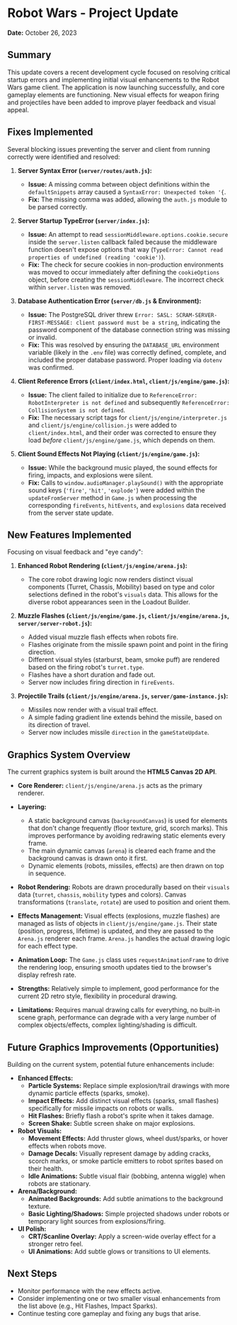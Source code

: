 # Robot Wars - Project Update

**Date:** October 26, 2023

## Summary

This update covers a recent development cycle focused on resolving critical startup errors and implementing initial visual enhancements to the Robot Wars game client. The application is now launching successfully, and core gameplay elements are functioning. New visual effects for weapon firing and projectiles have been added to improve player feedback and visual appeal.

## Fixes Implemented

Several blocking issues preventing the server and client from running correctly were identified and resolved:

1.  **Server Syntax Error (`server/routes/auth.js`):**
    *   **Issue:** A missing comma between object definitions within the `defaultSnippets` array caused a `SyntaxError: Unexpected token '{`.
    *   **Fix:** The missing comma was added, allowing the `auth.js` module to be parsed correctly.

2.  **Server Startup TypeError (`server/index.js`):**
    *   **Issue:** An attempt to read `sessionMiddleware.options.cookie.secure` inside the `server.listen` callback failed because the middleware function doesn't expose options that way (`TypeError: Cannot read properties of undefined (reading 'cookie')`).
    *   **Fix:** The check for secure cookies in non-production environments was moved to occur immediately after defining the `cookieOptions` object, before creating the `sessionMiddleware`. The incorrect check within `server.listen` was removed.

3.  **Database Authentication Error (`server/db.js` & Environment):**
    *   **Issue:** The PostgreSQL driver threw `Error: SASL: SCRAM-SERVER-FIRST-MESSAGE: client password must be a string`, indicating the password component of the database connection string was missing or invalid.
    *   **Fix:** This was resolved by ensuring the `DATABASE_URL` environment variable (likely in the `.env` file) was correctly defined, complete, and included the proper database password. Proper loading via `dotenv` was confirmed.

4.  **Client Reference Errors (`client/index.html`, `client/js/engine/game.js`):**
    *   **Issue:** The client failed to initialize due to `ReferenceError: RobotInterpreter is not defined` and subsequently `ReferenceError: CollisionSystem is not defined`.
    *   **Fix:** The necessary script tags for `client/js/engine/interpreter.js` and `client/js/engine/collision.js` were added to `client/index.html`, and their order was corrected to ensure they load *before* `client/js/engine/game.js`, which depends on them.

5.  **Client Sound Effects Not Playing (`client/js/engine/game.js`):**
    *   **Issue:** While the background music played, the sound effects for firing, impacts, and explosions were silent.
    *   **Fix:** Calls to `window.audioManager.playSound()` with the appropriate sound keys (`'fire'`, `'hit'`, `'explode'`) were added within the `updateFromServer` method in `Game.js` when processing the corresponding `fireEvents`, `hitEvents`, and `explosions` data received from the server state update.

## New Features Implemented

Focusing on visual feedback and "eye candy":

1.  **Enhanced Robot Rendering (`client/js/engine/arena.js`):**
    *   The core robot drawing logic now renders distinct visual components (Turret, Chassis, Mobility) based on type and color selections defined in the robot's `visuals` data. This allows for the diverse robot appearances seen in the Loadout Builder.

2.  **Muzzle Flashes (`client/js/engine/game.js`, `client/js/engine/arena.js`, `server/server-robot.js`):**
    *   Added visual muzzle flash effects when robots fire.
    *   Flashes originate from the missile spawn point and point in the firing direction.
    *   Different visual styles (starburst, beam, smoke puff) are rendered based on the firing robot's `turret.type`.
    *   Flashes have a short duration and fade out.
    *   Server now includes firing direction in `fireEvents`.

3.  **Projectile Trails (`client/js/engine/arena.js`, `server/game-instance.js`):**
    *   Missiles now render with a visual trail effect.
    *   A simple fading gradient line extends behind the missile, based on its direction of travel.
    *   Server now includes missile `direction` in the `gameStateUpdate`.

## Graphics System Overview

The current graphics system is built around the **HTML5 Canvas 2D API**.

*   **Core Renderer:** `client/js/engine/arena.js` acts as the primary renderer.
*   **Layering:**
    *   A static background canvas (`backgroundCanvas`) is used for elements that don't change frequently (floor texture, grid, scorch marks). This improves performance by avoiding redrawing static elements every frame.
    *   The main dynamic canvas (`arena`) is cleared each frame and the background canvas is drawn onto it first.
    *   Dynamic elements (robots, missiles, effects) are then drawn on top in sequence.
*   **Robot Rendering:** Robots are drawn procedurally based on their `visuals` data (`turret`, `chassis`, `mobility` types and colors). Canvas transformations (`translate`, `rotate`) are used to position and orient them.
*   **Effects Management:** Visual effects (explosions, muzzle flashes) are managed as lists of objects in `client/js/engine/game.js`. Their state (position, progress, lifetime) is updated, and they are passed to the `Arena.js` renderer each frame. `Arena.js` handles the actual drawing logic for each effect type.
*   **Animation Loop:** The `Game.js` class uses `requestAnimationFrame` to drive the rendering loop, ensuring smooth updates tied to the browser's display refresh rate.

*   **Strengths:** Relatively simple to implement, good performance for the current 2D retro style, flexibility in procedural drawing.
*   **Limitations:** Requires manual drawing calls for everything, no built-in scene graph, performance can degrade with a very large number of complex objects/effects, complex lighting/shading is difficult.

## Future Graphics Improvements (Opportunities)

Building on the current system, potential future enhancements include:

*   **Enhanced Effects:**
    *   **Particle Systems:** Replace simple explosion/trail drawings with more dynamic particle effects (sparks, smoke).
    *   **Impact Effects:** Add distinct visual effects (sparks, small flashes) specifically for missile impacts on robots or walls.
    *   **Hit Flashes:** Briefly flash a robot's sprite when it takes damage.
    *   **Screen Shake:** Subtle screen shake on major explosions.
*   **Robot Visuals:**
    *   **Movement Effects:** Add thruster glows, wheel dust/sparks, or hover effects when robots move.
    *   **Damage Decals:** Visually represent damage by adding cracks, scorch marks, or smoke particle emitters to robot sprites based on their health.
    *   **Idle Animations:** Subtle visual flair (bobbing, antenna wiggle) when robots are stationary.
*   **Arena/Background:**
    *   **Animated Backgrounds:** Add subtle animations to the background texture.
    *   **Basic Lighting/Shadows:** Simple projected shadows under robots or temporary light sources from explosions/firing.
*   **UI Polish:**
    *   **CRT/Scanline Overlay:** Apply a screen-wide overlay effect for a stronger retro feel.
    *   **UI Animations:** Add subtle glows or transitions to UI elements.

## Next Steps

*   Monitor performance with the new effects active.
*   Consider implementing one or two smaller visual enhancements from the list above (e.g., Hit Flashes, Impact Sparks).
*   Continue testing core gameplay and fixing any bugs that arise.